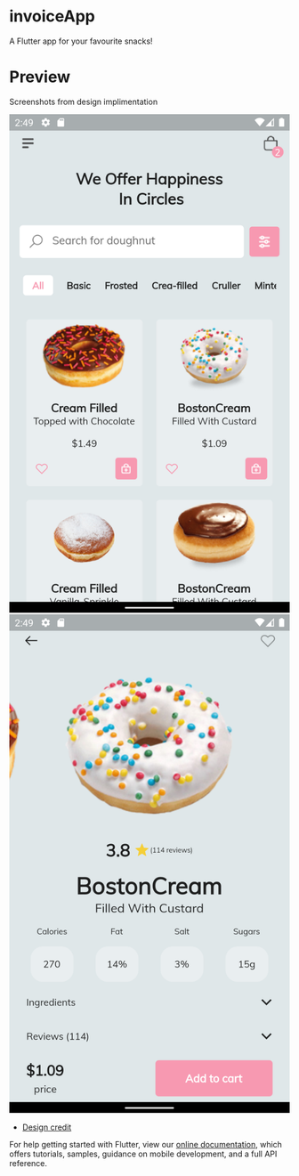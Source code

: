 # invoiceApp

A Flutter app for your favourite snacks!

# Preview

Screenshots from design implimentation


![alt text](/assets/preview1.png)
![alt text](/assets/preview2.png)

- [Design credit](https://www.figma.com/file/NCxP0Pj2hCnQbPg9JjBmbh/Donut-MobileApp?node-id=1%3A1194)

For help getting started with Flutter, view our
[online documentation](https://flutter.dev/docs), which offers tutorials,
samples, guidance on mobile development, and a full API reference.
